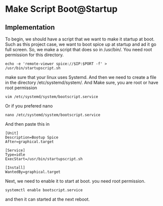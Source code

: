 # Make Script Boot@Startup

## Implementation
To begin, we should have a script that we want to make it startup at boot. Such as this project case, we want to boot spice up at startup and ad it go full screen. So, we make a script that does so in /usr/bin/. You need root permission for this directory.

```console
echo -e 'remote-viewer spice://$IP:$PORT -f' >  /usr/bin/startupscript.sh
```


make sure that your linux uses Systemd. And then we need to create a file in the directory /etc/systemd/system/. And Make sure, you are root or have root permission

```console
vim /etc/systemd/system/bootscript.service
```

Or if you prefered nano

```console
nano /etc/systemd/system/bootscript.service
```

And then paste this in

```console
[Unit]
Description=Bootup Spice
After=graphical.target

[Service]
Type=idle
ExecStart=/usr/bin/startupscript.sh

[Install]
WantedBy=graphical.target
```

Next, we need to enable it to start at boot. you need root permission.

```console
systemctl enable bootscript.service
```

and then it can started at the next reboot.
